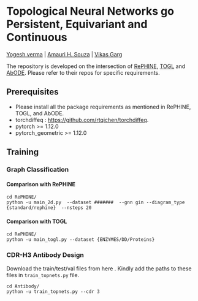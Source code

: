 # Topological Neural Networks go Persistent, Equivariant and Continuous

 [Yogesh verma](https://yoverma.github.io/yoerma.github.io/) | [Amauri H. Souza](https://www.amauriholanda.org)  |  [Vikas Garg](https://www.mit.edu/~vgarg/)

The repository is developed on the intersection of [RePHINE](https://github.com/Aalto-QuML/RePHINE), [TOGL](https://github.com/BorgwardtLab/TOGL) and [AbODE](https://github.com/yogeshverma1998/AbODE). Please refer to their repos for specific requirements.


## Prerequisites

- Please install all the package requirements as mentioned in RePHINE, TOGL, and AbODE.
- torchdiffeq : https://github.com/rtqichen/torchdiffeq.
- pytorch >= 1.12.0
- pytorch_geometric >= 1.12.0


## Training

### Graph Classification


#### Comparison with RePHINE

```
cd RePHINE/
python -u main_2d.py  --dataset #######  --gnn gin --diagram_type {standard/rephine}  --nsteps 20 
```


#### Comparison with TOGL

```
cd RePHINE/
python -u main_togl.py --dataset {ENZYMES/DD/Proteins}
```


### CDR-H3 Antibody Design

Download the train/test/val files from here . Kindly add the paths to these files in ```train_topnets.py``` file. 

```
cd Antibody/
python -u train_topnets.py --cdr 3
```
